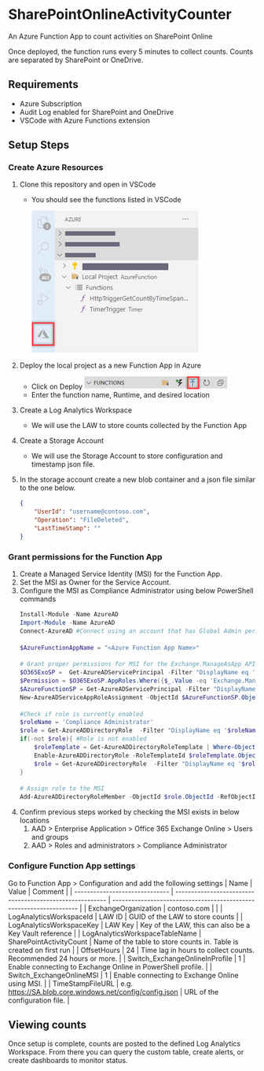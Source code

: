 # SharePointOnlineActivityCounter
An Azure Function App to count activities on SharePoint Online

Once deployed, the function runs every 5 minutes to collect counts. Counts are separated by SharePoint or OneDrive.

## Requirements
* Azure Subscription
* Audit Log enabled for SharePoint and OneDrive
* VSCode with Azure Functions extension


## Setup Steps
### Create Azure Resources
1. Clone this repository and open in VSCode
   * You should see the functions listed in VSCode

        ![ScreenShot](ReadMeImages/Snag_cf50113.png)

2. Deploy the local project as a new Function App in Azure
    * Click on Deploy
        ![screenShot](ReadMeImages/Snag_cf8702a.png)
    * Enter the function name, Runtime, and desired location

3. Create a Log Analytics Workspace
    * We will use the LAW to store counts collected by the Function App
4. Create a Storage Account
    * We will use the Storage Account to store configuration and timestamp json file.
5. In the storage account create a new blob container and a json file similar to the one below.
    ```JSON
    {
        "UserId": "username@contoso.com",
        "Operation": "FileDeleted",
        "LastTimeStamp": ""
    }
    ```
### Grant permissions for the Function App
1. Create a Managed Service Identity (MSI) for the Function App.
2. Set the MSI as Owner for the Service Account.
3. Configure the MSI as Compliance Administrator using below PowerShell commands
    ```PowerShell
    Install-Module -Name AzureAD
    Import-Module -Name AzureAD
    Connect-AzureAD #Connect using an account that has Global Admin permissions

    $AzureFunctionAppName = "<Azure Function App Name>"

    # Grant proper permissions for MSI for the Exchange.ManageAsApp API
    $O365ExoSP =  Get-AzureADServicePrincipal -Filter "DisplayName eq 'Office 365 Exchange Online'"
    $Permission = $O365ExoSP.AppRoles.Where({$_.Value -eq 'Exchange.ManageAsApp'})
    $AzureFunctionSP = Get-AzureADServicePrincipal -Filter "DisplayName eq '$AzureFunctionAppName'"
    New-AzureADServiceAppRoleAssignment -ObjectId $AzureFunctionSP.ObjectId -Id $Permission[0].Id -PrincipalId $AzureFunctionSP.ObjectId -ResourceId $O365ExoSP.ObjectId

    #Check if role is currently enabled
    $roleName = 'Compliance Administrator'
    $role = Get-AzureADDirectoryRole  -Filter "DisplayName eq '$roleName'"
    if(-not $role){ #Role is not enabled
        $roleTemplate = Get-AzureADDirectoryRoleTemplate | Where-Object DisplayName -eq $roleName
        Enable-AzureADDirectoryRole -RoleTemplateId $roleTemplate.ObjectId
        $role = Get-AzureADDirectoryRole  -Filter "DisplayName eq '$roleName'"
    }

    # Assign role to the MSI
    Add-AzureADDirectoryRoleMember -ObjectId $role.ObjectId -RefObjectId $AzureFunctionSP.ObjectId
    ```
4. Confirm previous steps worked by checking the MSI exists in below locations
   1. AAD > Enterprise Application > Office 365 Exchange Online > Users and groups
   2. AAD > Roles and administrators > Compliance Administrator

### Configure Function App settings
Go to Function App > Configuration and add the following settings
| Name                           | Value                                                    | Comment                                                             |
| ------------------------------ | -------------------------------------------------------- | ------------------------------------------------------------------- |
| ExchangeOrganization           | contoso.com                                              |                                                                     |
| LogAnalyticsWorkspaceId        | LAW ID                                                   | GUID of the LAW to store counts                                     |
| LogAnalyticsWorkspaceKey       | LAW Key                                                  | Key of the LAW, this can also be a Key Vault reference              |
| LogAnalyticsWorkspaceTableName | SharePointActivityCount                                  | Name of the table to store counts in. Table is created on first run |
| OffsetHours                    | 24                                                       | Time lag in hours to collect counts. Recommended 24 hours or more.  |
| Switch_ExchangeOnlineInProfile | 1                                                        | Enable connecting to Exchange Online in PowerShell profile.         |
| Switch_ExchangeOnlineMSI       | 1                                                        | Enable connecting to Exchange Online using MSI.                     |
| TimeStampFileURL               | e.g. https://SA.blob.core.windows.net/config/config.json | URL of the configuration file.                                      |

## Viewing counts
Once setup is complete, counts are posted to the defined Log Analytics Workspace.
From there you can query the custom table, create alerts, or create dashboards to monitor status.